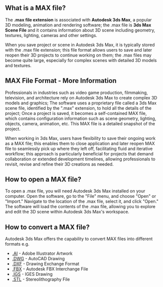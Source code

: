 ## What is a MAX file?

The **.max file extension** is associated with **Autodesk 3ds Max**, a popular 3D modeling, animation and rendering software; the .max file is **3ds Max Scene File** and it contains information about 3D scene including geometry, textures, lighting, cameras and other settings.

When you save project or scene in Autodesk 3ds Max, it is typically stored with the .max file extension; this file format allows users to save and later reopen their 3D projects to continue working on them; the .max files may become quite large, especially for complex scenes with detailed 3D models and textures.

## MAX File Format - More Information

Professionals in industries such as video game production, filmmaking, television, and architecture rely on Autodesk 3ds Max to create complex 3D models and graphics; The software uses a proprietary file called a 3ds Max scene file, identified by the ".max" extension, to hold all the details of the project; Once a project is saved, it becomes a self-contained MAX file, which contains configuration information such as scene geometry, lighting, objects, camera, animation, etc. This MAX file is a detailed snapshot of the project.

When working in 3ds Max, users have flexibility to save their ongoing work as a MAX file; this enables them to close application and later reopen MAX file to seamlessly pick up where they left off, facilitating fluid and iterative workflow; this approach is particularly beneficial for projects that demand collaboration or extended development timelines, allowing professionals to revisit, revise and refine their 3D creations as needed.

## How to open a MAX file?

To open a .max file, you will need Autodesk 3ds Max installed on your computer. Open the software, go to the "File" menu, and choose "Open" or "Import." Navigate to the location of the .max file, select it, and click "Open." The software will load the contents of the .max file, allowing you to explore and edit the 3D scene within Autodesk 3ds Max's workspace.

## How to convert a MAX file?

Autodesk 3ds Max offers the capability to convert MAX files into different formats e.g.

- [.AI](/image/ai/) - Adobe Illustrator Artwork
- [.DWG](/cad/dwg/) - AutoCAD Drawing
- [.DXF](/cad/dxf/) - Drawing Exchange Format
- [.FBX](/3d/fbx/) - Autodesk FBX Interchange File
- [.IGS](/cad/iges/) - IGES Drawing
- [.STL](/cad/stl/) - Stereolithography File



